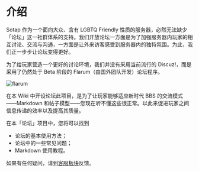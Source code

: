 # 介绍

Sotap 作为一个面向大众、含有 LGBTQ Friendly 性质的服务器，必然无法缺少「论坛」这一社群体系的支持。我们开放论坛一方面是为了加强服务器内玩家的相互讨论、交流与沟通，一方面是让外来访客感受到服务器内的独特氛围。为此，我们正一步步让论坛变得更好。

为了给玩家营造一个更好的讨论环境，我们并没有采用当前流行的 Discuz!，而是采用了仍然处于 Beta 阶段的 Flarum（由国外团队开发）论坛程序。

![flarum](https://i.loli.net/2019/08/09/3Kb9EYt67hwoZuy.png)

在本 Wiki 中开设论坛此项目，是为了让玩家能够适应新时代 BBS 的交流模式——Markdown 和帖子模型——您现在听不懂这些很正常。以此来促进玩家之间信息传递的效率以及提高其质量。

在本「论坛」项目中，您将可以找到

- 论坛的基本使用方法；
- 论坛中的一些常见问题；
- Markdown 使用教程。

如果有任何疑问，请到[客服板块](//g.sotap.org/t/support)反馈。
